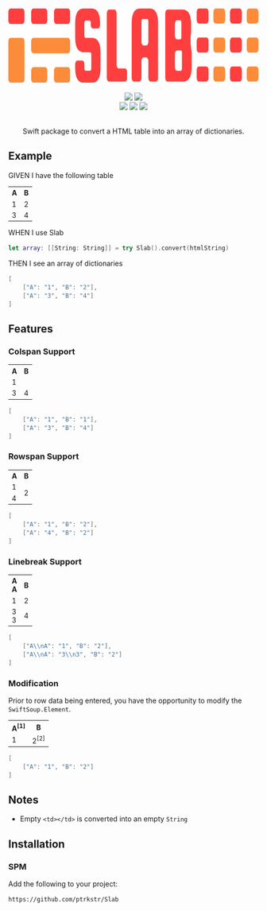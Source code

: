 <div align="center">
  <img src="Assets/logo/logo.svg" height=150pt/>
  <br>
  <br>
  <div>
      <a href="https://swiftpackageindex.com/ptrkstr/Slab"><img src="https://img.shields.io/endpoint?url=https%3A%2F%2Fswiftpackageindex.com%2Fapi%2Fpackages%2Fptrkstr%2FSlab%2Fbadge%3Ftype%3Dplatforms"/></a>
      <a href="https://swiftpackageindex.com/ptrkstr/Slab"><img src="https://img.shields.io/endpoint?url=https%3A%2F%2Fswiftpackageindex.com%2Fapi%2Fpackages%2Fptrkstr%2FSlab%2Fbadge%3Ftype%3Dswift-versions"/></a>
      <br>
      <a href="https://github.com/apple/swift-package-manager" alt="Slab on Swift Package Manager"><img src="https://img.shields.io/badge/Swift%20Package%20Manager-compatible-brightgreen.svg" /></a>
      <a href="https://github.com/ptrkstr/Slab/actions/workflows/swift.yml"><img src="https://github.com/ptrkstr/Slab/actions/workflows/swift.yml/badge.svg"/></a>
      <a href="https://codecov.io/gh/ptrkstr/Slab"><img src="https://codecov.io/gh/ptrkstr/Slab/branch/develop/graph/badge.svg?token=qkzTPnJEc9"/></a>
  </div>
    <br>
  <p>
    Swift package to convert a HTML table into an array of dictionaries.
  </p>
</div>


## Example

GIVEN I have the following table
<table>
	<tbody>
		<tr>
			<th>A
			</th>
			<th>B
			</th>
		</tr>
		<tr>
			<td>1
			</td>
			<td>2
			</td>
		</tr>
		<tr>
		    <td>3
			</td>
			<td>4
			</td>
		</tr>
	</tbody>
</table>

WHEN I use Slab
```swift
let array: [[String: String]] = try Slab().convert(htmlString)
```

THEN I see an array of dictionaries
```swift
[
    ["A": "1", "B": "2"],
    ["A": "3", "B": "4"]
]
```

## Features

### Colspan Support
<table>
    <tbody>
        <tr>
            <th>A
            </th>
            <th>B
            </th>
        </tr>
        <tr>
            <td colspan="2">1
            </td>
        </tr>
        <tr>
            <td>3
            </td>
            <td>4
            </td>
        </tr>
    </tbody>
</table>

```swift
[
    ["A": "1", "B": "1"],
    ["A": "3", "B": "4"]
]
```

### Rowspan Support
<table>
    <tbody>
        <tr>
            <th>A
            </th>
            <th>B
            </th>
        </tr>
        <tr>
            <td>1
            </td>
            <td rowspan="2">2
            </td>
        </tr>
        <tr>
            <td>4
            </td>
        </tr>
    </tbody>
</table>

```swift
[
    ["A": "1", "B": "2"],
    ["A": "4", "B": "2"]
]
```

### Linebreak Support
<table>
    <tbody>
        <tr>
            <th>A<br>A
            </th>
            <th>B
            </th>
        </tr>
        <tr>
            <td>1
            </td>
            <td>2
            </td>
        </tr>
        <tr>
            <td>3<br>3
            </td>
            <td>4
            </td>
        </tr>
    </tbody>
</table>


```swift
[
    ["A\\nA": "1", "B": "2"],
    ["A\\nA": "3\\n3", "B": "2"]
]
```

### Modification

Prior to row data being entered, you have the opportunity to modify the `SwiftSoup.Element`.

<table>
    <tbody>
        <tr>
            <th>A<sup>[1]</sup>
            </th>
            <th>B
            </th>
        </tr>
        <tr>
            <td>1
            </td>
            <td>2<sup>[2]</sup>
            </td>
        </tr>
    </tbody>
</table>

```swift
[
    ["A": "1", "B": "2"]
]
```

## Notes

- Empty `<td></td>` is converted into an empty `String`

## Installation

### SPM
Add the following to your project:  
```
https://github.com/ptrkstr/Slab
```
